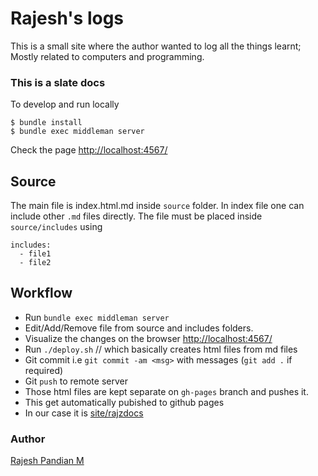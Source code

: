 # Rajesh's logs

This is a small site where the author wanted to log all the things
learnt; Mostly related to computers and programming.

### This is a slate docs

To develop and run locally

```
$ bundle install
$ bundle exec middleman server
```
Check the page [http://localhost:4567/](http://localhost:4567/)

## Source
The main file is index.html.md inside `source` folder.
In index file one can include other `.md` files directly.
The file must be placed inside `source/includes` using

```
includes:
  - file1
  - file2
```

## Workflow

- Run `bundle exec middleman server`
- Edit/Add/Remove file from source and includes folders.
- Visualize the changes on the browser [http://localhost:4567/](http://localhost:4567/)
- Run `./deploy.sh` // which basically creates html files from md files
- Git commit i.e `git commit -am <msg>`  with messages (`git add .` if required)
- Git `push` to remote server
- Those html files are kept separate on `gh-pages` branch and pushes it.
- This get automatically pubished to github pages
- In our case it is [site/rajzdocs](https://mrprajesh.github.io/rajzdocs/)

### Author
[Rajesh Pandian M](https://mrprajesh.github.io)
